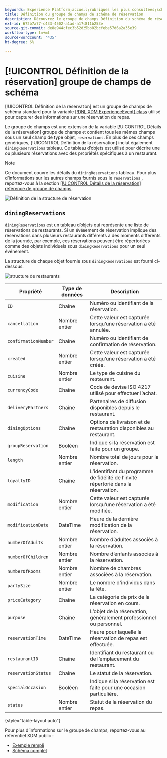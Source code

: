 ```yaml
---
keywords: Experience Platform;accueil;rubriques les plus consultées;schéma;XDM;ExperienceEvent;champs;schémas;schémas;conception de schéma;groupe de champs;groupe de champs;réservation;repas;
title: Définition du groupe de champs de schéma de réservation
description: Découvrez le groupe de champs Définition du schéma de réservation .
exl-id: 672b7a77-c433-4502-a1ad-a17c811b253e
source-git-commit: de8e944cfec3b52d25bb02bcfebe57d6a2a35e39
workflow-type: tm+mt
source-wordcount: '435'
ht-degree: 6%

---
```


# [!UICONTROL Définition de la réservation] groupe de champs de schéma

[!UICONTROL Définition de la réservation] est un groupe de champs de schéma standard pour la variable [[!DNL XDM ExperienceEvent] class](../../classes/experienceevent.md) utilisé pour capturer des informations sur une réservation de repas.

Le groupe de champs est une extension de la variable [!UICONTROL Détails de la réservation] groupe de champs et contient tous les mêmes champs sous un seul champ de type objet, `reservations`. En plus de ces champs génériques, [!UICONTROL Définition de la réservation] inclut également `diningReservations` tableau. Ce tableau d’objets est utilisé pour décrire une ou plusieurs réservations avec des propriétés spécifiques à un restaurant.

>[!NOTE]
>
>Ce document couvre les détails du `diningReservations` tableau. Pour plus d’informations sur les autres champs fournis sous le `reservations` , reportez-vous à la section [[!UICONTROL Détails de la réservation] référence de groupe de champs](./reservation-details.md).

![Définition de la structure de réservation](../../images/field-groups/dining-reservation/structure.png)

## `diningReservations`

`diningReservations` est un tableau d’objets qui représente une liste de réservations de restaurants. Si un événement de réservation implique des réservations dans plusieurs restaurants différents à des moments différents de la journée, par exemple, ces réservations peuvent être répertoriées comme des objets individuels sous `diningReservations` pour un seul événement.

La structure de chaque objet fournie sous `diningReservations` est fourni ci-dessous.

![structure de restaurants](../../images/field-groups/dining-reservation/diningReservations.png)

| Propriété | Type de données | Description |
| --- | --- | --- |
| `ID` | Chaîne | Numéro ou identifiant de la réservation. |
| `cancellation` | Nombre entier | Cette valeur est capturée lorsqu’une réservation a été annulée. |
| `confirmationNumber` | Chaîne | Numéro ou identifiant de confirmation de réservation. |
| `created` | Nombre entier | Cette valeur est capturée lorsqu’une réservation a été créée. |
| `cuisine` | Nombre entier | Le type de cuisine du restaurant. |
| `currencyCode` | Chaîne | Code de devise ISO 4217 utilisé pour effectuer l’achat. |
| `deliveryPartners` | Chaîne | Partenaires de diffusion disponibles depuis le restaurant. |
| `diningOptions` | Chaîne | Options de livraison et de restauration disponibles au restaurant. |
| `groupReservation` | Booléen | Indique si la réservation est faite pour un groupe. |
| `length` | Nombre entier | Nombre total de jours pour la réservation. |
| `loyaltyID` | Chaîne | L’identifiant du programme de fidélité de l’invité répertorié dans la réservation. |
| `modification` | Nombre entier | Cette valeur est capturée lorsqu’une réservation a été modifiée. |
| `modificationDate` | DateTime | Heure de la dernière modification de la réservation. |
| `numberOfAdults` | Nombre entier | Nombre d’adultes associés à la réservation. |
| `numberOfChildren` | Nombre entier | Nombre d’enfants associés à la réservation. |
| `numberOfRooms` | Nombre entier | Nombre de chambres associées à la réservation. |
| `partySize` | Nombre entier | Le nombre d&#39;individus dans la fête. |
| `priceCategory` | Chaîne | La catégorie de prix de la réservation en cours. |
| `purpose` | Chaîne | L’objet de la réservation, généralement professionnel ou personnel. |
| `reservationTime` | DateTime | Heure pour laquelle la réservation de repas est effectuée. |
| `restaurantID` | Chaîne | Identifiant du restaurant ou de l’emplacement du restaurant. |
| `reservationStatus` | Chaîne | Le statut de la réservation. |
| `specialOccasion` | Booléen | Indique si la réservation est faite pour une occasion particulière. |
| `status` | Nombre entier | Statut de la réservation du repas. |

{style="table-layout:auto"}

Pour plus d’informations sur le groupe de champs, reportez-vous au référentiel XDM public :

* [Exemple rempli](https://github.com/adobe/xdm/blob/master/components/fieldgroups/experience-event/industry-verticals/experienceevent-dining-reservation.example.1.json)
* [Schéma complet](https://github.com/adobe/xdm/blob/master/components/fieldgroups/experience-event/industry-verticals/experienceevent-dining-reservation.schema.json)
